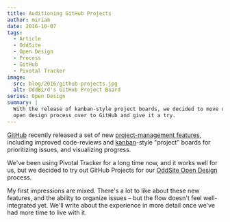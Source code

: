 ```yaml
---
title: Auditioning GitHub Projects
author: miriam
date: 2016-10-07
tags:
  - Article
  - OddSite
  - Open Design
  - Process
  - GitHub
  - Pivotal Tracker
image:
  src: blog/2016/github-projects.jpg
  alt: OddBird's GitHub Project Board
series: Open Design
summary: |
  With the release of kanban-style project boards, we decided to move our
  open design process over to GitHub and give it a try.
---
```


[GitHub] recently released a set of new [project-management features],
including improved code-reviews and [kanban]-style "project" boards for
prioritizing issues, and visualizing progress.

We've been using Pivotal Tracker for a long time now, and it works
well for us, but we decided to try out GitHub Projects for our [OddSite
Open Design] process.

My first impressions are mixed. There's a lot to like about these new
features, and the ability to organize issues – but the flow doesn't feel
well-integrated yet. We'll write about the experience in more detail
once we've had more time to live with it.

[GitHub]: https://github.com/
[project-management features]: https://github.blog/2016-09-14-a-whole-new-github-universe-announcing-new-tools-forums-and-features/
[kanban]: https://www.atlassian.com/agile/kanban
[OddSite Open Design]: /2016/07/12/open-design/
